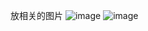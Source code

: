 放相关的图片
![image](https://github.com/user-attachments/assets/c607d874-d7c5-444f-b79f-3eb61faca59a)
![image](https://github.com/user-attachments/assets/d40f6a28-71d8-45bd-bae6-55d30c6a06f1)

